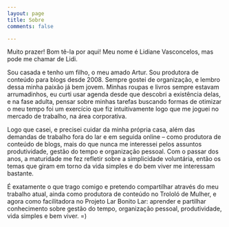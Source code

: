 ```yaml
---
layout: page
title: Sobre
comments: false

---
```

Muito prazer! Bom tê-la por aqui! Meu nome é Lidiane Vasconcelos, mas pode me chamar de Lidi. 

Sou casada e tenho um filho, o meu amado Artur. Sou produtora de conteúdo para blogs desde 2008. Sempre gostei de organização, e lembro dessa minha paixão já bem jovem. Minhas roupas e livros sempre estavam arrumadinhos, eu curti usar agenda desde que descobri a existência delas, e na fase adulta, pensar sobre minhas tarefas buscando formas de  otimizar o meu tempo foi um exercício que fiz intuitivamente logo que me joguei no mercado de trabalho, na área corporativa.

Logo que casei, e precisei cuidar da minha própria casa, além das demandas de trabalho fora do lar e em seguida online – como produtora de conteúdo de blogs, mais do que nunca me interessei pelos assuntos produtividade, gestão do tempo e organização pessoal. Com o passar dos anos, a maturidade me fez refletir sobre a simplicidade voluntária, então os temas que giram em torno da vida simples e do bem viver me interessam bastante.

É exatamente o que trago comigo e pretendo compartilhar através do meu trabalho atual, ainda como produtora de conteúdo no Trololó de Mulher, e agora como facilitadora no Projeto Lar Bonito Lar: aprender e partilhar conhecimento sobre gestão do tempo, organização pessoal, produtividade, vida simples e bem viver. =)